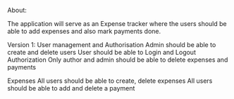 About:

The application will serve as an Expense tracker where the users should be able to add expenses and also mark payments done.

Version 1:
User management and Authorisation
Admin should be able to create and delete users
User should be able to Login and Logout
Authorization
Only author and admin should be able to delete expenses and payments

Expenses
All users should be able to create, delete expenses
All users should be able to add and delete a payment
